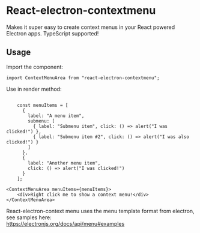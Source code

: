 # React-electron-contextmenu
Makes it super easy to create context menus in your React powered Electron apps. TypeScript supported!

## Usage

Import the component:
```tsx
import ContextMenuArea from "react-electron-contextmenu";
```

Use in render method:
```tsx

    const menuItems = [
      {
        label: "A menu item",
        submenu: [
          { label: "Submenu item", click: () => alert("I was clicked!") },
          { label: "Submenu item #2", click: () => alert("I was also clicked!") }
        ]
      },
      {
        label: "Another menu item",
        click: () => alert("I was clicked!")
      }
    ];

<ContextMenuArea menuItems={menuItems}>
    <div>Right click me to show a context menu!</div>
</ContextMenuArea>
```

React-electron-context menu uses the menu template format from electron, see samples here:  
<https://electronjs.org/docs/api/menu#examples>
